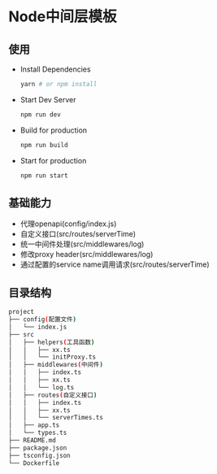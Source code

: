 # Node中间层模板

## 使用

- Install Dependencies

  ```bash
  yarn # or npm install
  ```

- Start Dev Server

  ```bash
  npm run dev
  ```

- Build for production

  ```bash
  npm run build
  ```

- Start for production

  ```bash
  npm run start
  ```


## 基础能力
- 代理openapi(config/index.js)
- 自定义接口(src/routes/serverTime)
- 统一中间件处理(src/middlewares/log)
- 修改proxy header(src/middlewares/log)
- 通过配置的service name调用请求(src/routes/serverTime)

## 目录结构
```bash
project
├── config(配置文件)
│   └── index.js
├── src
│   ├── helpers(工具函数)
│   │   ├── xx.ts
│   │   └── initProxy.ts
│   ├── middlewares(中间件)
│   │   ├── index.ts
│   │   ├── xx.ts
│   │   └── log.ts
│   ├── routes(自定义接口)
│   │   ├── index.ts
│   │   ├── xx.ts
│   │   └── serverTimes.ts
│   ├── app.ts
│   └── types.ts
├── README.md
├── package.json
├── tsconfig.json
└── Dockerfile
```